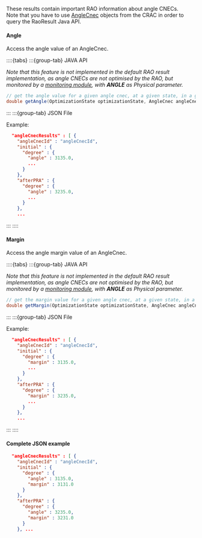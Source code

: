 These results contain important RAO information about angle CNECs.  
Note that you have to use [AngleCnec](/input-data/crac/json.md#angle-cnecs) objects from the CRAC in order to query the RaoResult Java API.

#### Angle

Access the angle value of an AngleCnec.

::::{tabs}
:::{group-tab} JAVA API

*Note that this feature is not implemented in the default RAO result implementation, as angle CNECs are not optimised
by the RAO, but monitored by a [monitoring module](/castor/monitoring/monitoring.md), with **ANGLE** as Physical parameter.*

~~~java
// get the angle value for a given angle cnec, at a given state, in a given angle unit
double getAngle(OptimizationState optimizationState, AngleCnec angleCnec, Unit unit);
~~~

:::
:::{group-tab} JSON File

Example:

~~~json
  "angleCnecResults" : [ {
    "angleCnecId" : "angleCnecId",
    "initial" : {
      "degree" : {
        "angle" : 3135.0,
        ...
      }
    },
    "afterPRA" : {
      "degree" : {
        "angle" : 3235.0,
        ...
      }
    },
    ...
~~~

:::
::::

#### Margin

Access the angle margin value of an AngleCnec.

::::{tabs}
:::{group-tab} JAVA API

*Note that this feature is not implemented in the default RAO result implementation, as angle CNECs are not optimised
by the RAO, but monitored by a [monitoring module](/castor/monitoring/monitoring.md), with **ANGLE** as Physical parameter.*

~~~java
// get the margin value for a given angle cnec, at a given state, in a given angle unit
double getMargin(OptimizationState optimizationState, AngleCnec angleCnec, Unit unit);
~~~

:::
:::{group-tab} JSON File

Example:

~~~json
  "angleCnecResults" : [ {
    "angleCnecId" : "angleCnecId",
    "initial" : {
      "degree" : {
        "margin" : 3135.0,
        ...
      }
    },
    "afterPRA" : {
      "degree" : {
        "margin" : 3235.0,
        ...
      }
    },
    ...
~~~

:::
::::

#### Complete JSON example

~~~json
  "angleCnecResults" : [ {
    "angleCnecId" : "angleCnecId",
    "initial" : {
      "degree" : {
        "angle" : 3135.0,
        "margin" : 3131.0
      }
    },
    "afterPRA" : {
      "degree" : {
        "angle" : 3235.0,
        "margin" : 3231.0
      }
    }, ...
~~~